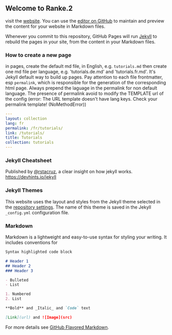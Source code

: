 ## Welcome to Ranke.2

visit the [website](https://c2dh.github.io/ranketwo/).
You can use the [editor on GitHub](https://github.com/C2DH/memorycord/edit/master/README.md) to maintain and preview the content for your website in Markdown files.

Whenever you commit to this repository, GitHub Pages will run [Jekyll](https://jekyllrb.com/) to rebuild the pages in your site, from the content in your Markdown files.

### How to create a new page

in pages, create the default md file, in English, e.g. `tutorials.md` then create one md file per language, e.g. 'tutorials.de.md' and 'tutorials.fr.md'. It's Jekyll default way to build up pages.
Pay attention to each file frontmatter, esp `permalink`, which is responsible for the generation of the corresponding html page. Always prepend the laguage in the permalink for non default language. The presence of permalink avoid to modify the TEMPLATE url of the config (error: The URL template doesn't have lang keys. Check your permalink template! (NoMethodError))

```yaml
---
layout: collection
lang: fr
permalink: /fr/tutorials/
link: /tutorials/
title: Tutorials
collection: tutorials
---
```

### Jekyll Cheatsheet
Published by [@rstacruz](https://ricostacruz.com/), a clear insight on how jekyll works.
https://devhints.io/jekyll


### Jekyll Themes
This website uses the layout and styles from the Jekyll theme selected in the [repository settings](https://github.com/C2DH/ranketwo/settings). The name of this theme is saved in the Jekyll `_config.yml` configuration file.





### Markdown

Markdown is a lightweight and easy-to-use syntax for styling your writing. It includes conventions for

```markdown
Syntax highlighted code block

# Header 1
## Header 2
### Header 3

- Bulleted
- List

1. Numbered
2. List

**Bold** and _Italic_ and `Code` text

[Link](url) and ![Image](src)
```

For more details see [GitHub Flavored Markdown](https://guides.github.com/features/mastering-markdown/).
